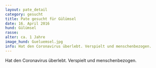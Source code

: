 ```yaml
---
layout: pate_detail
category: gesucht
title: Pate gesucht für Gülümsel
date: 16. April 2016
hund: Gülümsel
rasse:
alter: ca. 1 Jahre
image_hund: Gueluemsel.jpg
info: Hat den Coronavirus überlebt. Verspielt und menschenbezogen.
---
```


Hat den Coronavirus überlebt. Verspielt und menschenbezogen.
